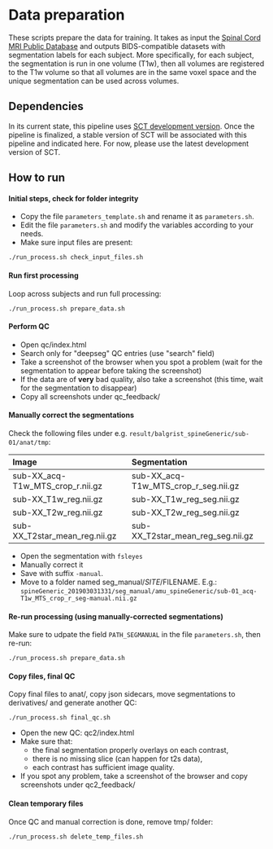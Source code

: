 # Data preparation

These scripts prepare the data for training. It takes as input the [Spinal Cord MRI Public Database](https://osf.io/76jkx/) and outputs BIDS-compatible datasets with segmentation labels for each subject. More specifically, for each subject, the segmentation is run in one volume (T1w), then all volumes are registered to the T1w volume so that all volumes are in the same voxel space and the unique segmentation can be used across volumes.

## Dependencies

In its current state, this pipeline uses [SCT development version](https://github.com/neuropoly/spinalcordtoolbox#install-from-github-development). Once the pipeline is finalized, a stable version of SCT will be associated with this pipeline and indicated here. For now, please use the latest development version of SCT.

## How to run

#### Initial steps, check for folder integrity

- Copy the file `parameters_template.sh` and rename it as `parameters.sh`.
- Edit the file `parameters.sh` and modify the variables according to your needs.
- Make sure input files are present:
~~~
./run_process.sh check_input_files.sh
~~~

#### Run first processing

Loop across subjects and run full processing:

~~~
./run_process.sh prepare_data.sh
~~~

#### Perform QC

- Open qc/index.html
- Search only for "deepseg" QC entries (use "search" field)
- Take a screenshot of the browser when you spot a problem (wait for the segmentation to appear before taking the screenshot)
- If the data are of **very** bad quality, also take a screenshot (this time, wait for the segmentation to disappear)
- Copy all screenshots under qc_feedback/

#### Manually correct the segmentations

Check the following files under e.g. `result/balgrist_spineGeneric/sub-01/anat/tmp`:

| Image  | Segmentation  |
|:---|:---|
| sub-XX_acq-T1w_MTS_crop_r.nii.gz | sub-XX_acq-T1w_MTS_crop_r_seg.nii.gz|
| sub-XX_T1w_reg.nii.gz | sub-XX_T1w_reg_seg.nii.gz |
| sub-XX_T2w_reg.nii.gz | sub-XX_T2w_reg_seg.nii.gz |
| sub-XX_T2star_mean_reg.nii.gz | sub-XX_T2star_mean_reg_seg.nii.gz |

- Open the segmentation with `fsleyes`
- Manually correct it
- Save with suffix `-manual`.
- Move to a folder named seg_manual/$SITE/$FILENAME. E.g.: `spineGeneric_201903031331/seg_manual/amu_spineGeneric/sub-01_acq-T1w_MTS_crop_r_seg-manual.nii.gz`

#### Re-run processing (using manually-corrected segmentations)

Make sure to udpate the field `PATH_SEGMANUAL` in the file `parameters.sh`, then re-run:

~~~
./run_process.sh prepare_data.sh
~~~

#### Copy files, final QC

Copy final files to anat/, copy json sidecars, move segmentations to derivatives/ and generate another QC:

~~~
./run_process.sh final_qc.sh
~~~

- Open the new QC: qc2/index.html
- Make sure that:
  - the final segmentation properly overlays on each contrast,
  - there is no missing slice (can happen for t2s data),
  - each contrast has sufficient image quality.
- If you spot any problem, take a screenshot of the browser and copy screenshots under qc2_feedback/

#### Clean temporary files

Once QC and manual correction is done, remove tmp/ folder:

~~~
./run_process.sh delete_temp_files.sh
~~~
